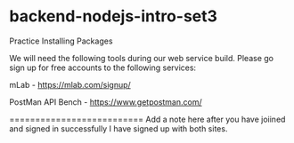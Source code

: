 # backend-nodejs-intro-set3
Practice Installing Packages

We will need the following tools during our web service build. Please go sign up for free accounts to the following services:

mLab - https://mlab.com/signup/

PostMan API Bench - https://www.getpostman.com/

==========================
Add a note here after you have joiined and signed in successfully
I have signed up with both sites.

